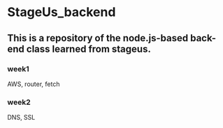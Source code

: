 # StageUs_backend
## This is a repository of the node.js-based back-end class learned from stageus.

### week1
AWS, router, fetch

### week2
DNS, SSL

